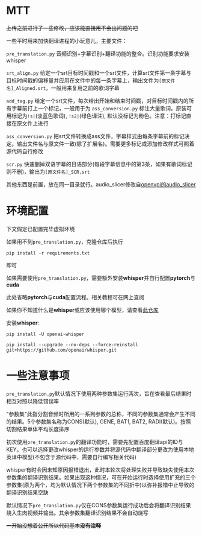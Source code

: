 # MTT

~~上传之前进行了一些修改，应该能直接用不会出问题的吧~~

一些平时用来加快翻译进程的小玩意儿，主要文件：

`pre_translation.py` 音频识别+字幕识别+翻译功能的整合。识别功能要求安装whisper

`srt_align.py` 给定一个srt目标时间戳和一个srt文件，计算srt文件第一条字幕与目标时间戳的偏移量并应用在文件中的每一条字幕上，输出文件为`[原文件名]_Aligned.srt`。一般用来复用之前的歌词字幕

`add_tag.py` 给定一个srt文件，每次给出开始和结束时间戳，对目标时间戳内的所有字幕前打上一个标记，一般用于为 `ass_conversion.py` 标注大量歌词。原装可用标记为`!s|`(淡蓝色歌词), `!s2|`(绿色译注), 默认没标记为粉色。注意：打标记直接在原文件上进行

`ass_conversion.py` 把srt文件转换成ass文件，字幕样式由每条字幕前的标记决定。输出文件名与原文件一致(除了扩展名)。需要更多标记或添加修改样式可照着源代码自行修改

`scr.py` 快速删掉双语字幕的日语部分(每段字幕信息中的第3条，如果有歌词标记则不删)，输出为`[原文件名]_SCR.srt`

其他东西是前置，放在同一目录就行。audio_slicer修改自[openvpi的audio_slicer](https://github.com/openvpi/audio-slicer)

# 环境配置

下文假定已配置完毕虚拟环境

如果用不到`pre_translation.py`，克隆仓库后执行

`pip install -r requirements.txt`

即可

如果需要使用`pre_translation.py`，需要额外安装**whisper**并自行配置**pytorch**与**cuda**

此处省略**pytorch**与**cuda**配置流程。相关教程可在网上查阅

如果你不知道什么是**whisper**或应该使用哪个模型，请查看[此仓库](https://github.com/openai/whisper)

安装**whisper**:

`pip install -U openai-whisper`

`pip install --upgrade --no-deps --force-reinstall git+https://github.com/openai/whisper.git`

# 一些注意事项

`pre_translation.py`默认情况下使用两种参数集运行两次，旨在查看最后结果时相互对照以降低错误率

"参数集"此指分割音频时所用的一系列参数的总称，不同的参数集通常会产生不同的结果。5个参数集名称为CONS(默认), GENE, BAT1, BAT2, RADI(默认)。按照切割结果单体平均长度排序

初次使用`pre_translation.py`的翻译功能时，需要先配置百度翻译api的ID与KEY。也可以选择更改whisper的运行参数并将源代码中翻译部分更改为使用本地英译中模型(不包含于源代码中，需要自行编写相关代码)

whisper有时会因未知原因报错退出，此时本轮次将处理失败并导致缺失使用本次参数集的翻译识别结果。如果出现这种情况，可在开始运行时选择使用扩充的三个参数集(原为两个，均为默认情况下两个参数集的不同折中)以弥补报错中止导致的翻译识别结果空缺

默认情况下`pre_translation.py`仅在CONS参数集运行成功后会将翻译识别结果烧入生肉视频并输出。其余参数集翻译识别结果不会自动烧写

~~一开始没想着公开所以代码基本**没有注释**~~

